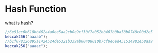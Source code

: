 # Hash Function

[what is hash](https://www.notion.so/Hash-Function-69ec2a95ccf6410a80d34ca12328f8f0)?

```jsx
//6e91ec6b618bb462a4a6ee5aa2cb0e9cf30f7a052bb467b0ba58b8748c00d2e5
keccak256("aaaab");
//b1f078126895a1424524de5321b339ab00408010b7cf0e6ed451514981e58aa9
keccak256("aaaac");
```
